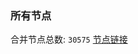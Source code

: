 ### 所有节点
合并节点总数: `30575`
[节点链接](https://github.com/qjlxg/586/raw/refs/heads/master/sub/sub_merge_base64.txt)


